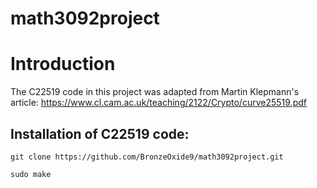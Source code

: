 # math3092project

# Introduction

The C22519 code in this project was adapted from Martin Klepmann's article: https://www.cl.cam.ac.uk/teaching/2122/Crypto/curve25519.pdf

## Installation of C22519 code:

```
git clone https://github.com/BronzeOxide9/math3092project.git
```

```
sudo make
```
